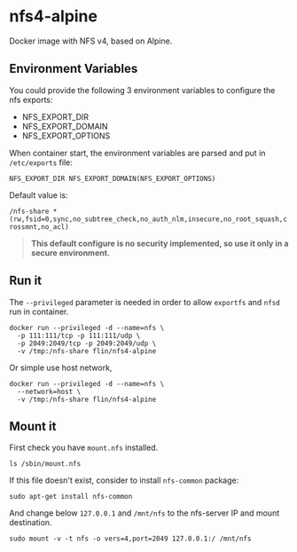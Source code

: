 # nfs4-alpine
Docker image with NFS v4, based on Alpine.

## Environment Variables

You could provide the following 3 environment variables to configure the nfs exports:

- NFS_EXPORT_DIR
- NFS_EXPORT_DOMAIN
- NFS_EXPORT_OPTIONS

When container start, the environment variables are parsed and put in `/etc/exports` file:

`NFS_EXPORT_DIR NFS_EXPORT_DOMAIN(NFS_EXPORT_OPTIONS)`

Default value is:

`/nfs-share *(rw,fsid=0,sync,no_subtree_check,no_auth_nlm,insecure,no_root_squash,crossmnt,no_acl)`

> **This default configure is no security implemented, so use it only in a secure environment.**

## Run it

The `--privileged` parameter is needed in order to allow `exportfs` and `nfsd` run in container.

```
docker run --privileged -d --name=nfs \
  -p 111:111/tcp -p 111:111/udp \
  -p 2049:2049/tcp -p 2049:2049/udp \
  -v /tmp:/nfs-share flin/nfs4-alpine
```

Or simple use host network,

```
docker run --privileged -d --name=nfs \
  --network=host \
  -v /tmp:/nfs-share flin/nfs4-alpine
```

## Mount it

First check you have `mount.nfs` installed.

```
ls /sbin/mount.nfs
```

If this file doesn't exist, consider to install `nfs-common` package:

```
sudo apt-get install nfs-common
```

And change below `127.0.0.1` and `/mnt/nfs` to the nfs-server IP and mount destination.

```
sudo mount -v -t nfs -o vers=4,port=2049 127.0.0.1:/ /mnt/nfs
```

